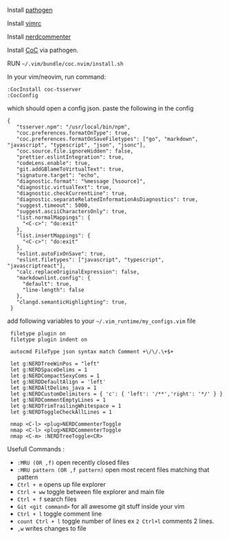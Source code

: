 Install [pathogen](https://github.com/tpope/vim-pathogen) 

Install [vimrc](https://github.com/amix/vimrc)

Install [nerdcommenter](https://github.com/preservim/nerdcommenter)

Install [CoC](https://github.com/neoclide/coc.nvim) via pathogen.

RUN `~/.vim/bundle/coc.nvim/install.sh`

In your vim/neovim, run command:

```
:CocInstall coc-tsserver
:CocConfig

```
which should open a config json. paste the following in the config 
```
{
   "tsserver.npm": "/usr/local/bin/npm",
   "coc.preferences.formatOnType": true,
   "coc.preferences.formatOnSaveFiletypes": ["go", "markdown", "javascript", "typescript", "json", "jsonc"],
   "coc.source.file.ignoreHidden": false,
   "prettier.eslintIntegration": true,
   "codeLens.enable": true,
   "git.addGBlameToVirtualText": true,
   "signature.target": "echo",
   "diagnostic.format": "%message [%source]",
   "diagnostic.virtualText": true,
   "diagnostic.checkCurrentLine": true,
   "diagnostic.separateRelatedInformationAsDiagnostics": true,
   "suggest.timeout": 5000,
   "suggest.asciiCharactersOnly": true,
   "list.normalMappings": {
     "<C-c>": "do:exit"
   },
   "list.insertMappings": {
     "<C-c>": "do:exit"
   },  
   "eslint.autoFixOnSave": true,
   "eslint.filetypes": ["javascript", "typescript", "javascriptreact"],
   "calc.replaceOriginalExpression": false,
   "markdownlint.config": {
     "default": true,
     "line-length": false
   },  
   "clangd.semanticHighlighting": true,
 }
```



add following variables to your `~/.vim_runtime/my_configs.vim` file

```
 filetype plugin on
 filetype plugin indent on
 
 autocmd FileType json syntax match Comment +\/\/.\+$+
 
 let g:NERDTreeWinPos = "left"
 let g:NERDSpaceDelims = 1
 let g:NERDCompactSexyComs = 1
 let g:NERDDefaultAlign = 'left'
 let g:NERDAltDelims_java = 1
 let g:NERDCustomDelimiters = { 'c': { 'left': '/**','right': '*/' } }
 let g:NERDCommentEmptyLines = 1
 let g:NERDTrimTrailingWhitespace = 1
 let g:NERDToggleCheckAllLines = 1
 
 nmap <C-l> <plug>NERDCommenterToggle
 nmap <C-l> <plug>NERDCommenterToggle
 nmap <C-m> :NERDTreeToggle<CR>

```


Usefull Commands : 
- `:MRU (OR ,f)` open recently closed files
- `:MRU pattern (OR ,f pattern)` open most recent files matching that pattern
- `Ctrl + m` opens up file explorer
- `Ctrl + ww` toggle between file explorer and main file
- `Ctrl + f`  search files
- `Git <git command>` for all awesome git stuff inside your vim
- `Ctrl + l` toggle comment line 
- `count Ctrl + l` toggle number of lines ex `2 Ctrl+l` comments 2 lines.
- `,w` writes changes to file
